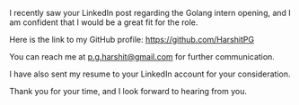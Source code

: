 I recently saw your LinkedIn post regarding the Golang intern opening, and I am confident that I would be a great fit for the role.

Here is the link to my GitHub profile: https://github.com/HarshitPG

You can reach me at p.g.harshit@gmail.com for further communication.

I have also sent my resume to your LinkedIn account for your consideration.

Thank you for your time, and I look forward to hearing from you.
